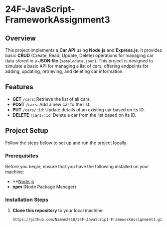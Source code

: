 # 24F-JavaScript-FrameworkAssignment3

## Overview

This project implements a **Car API** using **Node.js** and **Express.js**. It provides basic **CRUD** (Create, Read, Update, Delete) operations for managing car data stored in a **JSON file** (`sampledata.json`). This project is designed to simulate a basic API for managing a list of cars, offering endpoints for adding, updating, retrieving, and deleting car information.

## Features

- **GET** `/cars`: Retrieve the list of all cars.
- **POST** `/cars`: Add a new car to the list.
- **PUT** `/cars/:id`: Update details of an existing car based on its ID.
- **DELETE** `/cars/:id`: Delete a car from the list based on its ID.

## Project Setup

Follow the steps below to set up and run the project locally.

### Prerequisites

Before you begin, ensure that you have the following installed on your machine:

- **[Node.js](https://nodejs.org/)
- **npm** (Node Package Manager)

### Installation Steps

1. **Clone this repository** to your local machine:

   ```bash
   https://github.com/Naman2410/24F-JavaScript-FrameworkAssignment3.git
